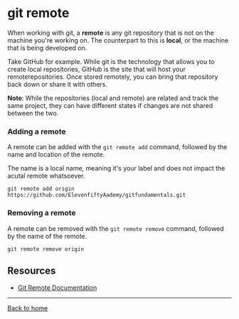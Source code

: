 # git remote

When working with git, a **remote** is any git repository that is not on the machine you're working on. The counterpart to this is **local**, or the machine that is being developed on. 

Take GitHub for example. While git is the technology that allows you to create local repositories, GitHub is the site that will host your remoterepositories. Once stored remotely, you can bring that repository back down or share it with others.

**Note**: While the repositories (local and remote) are related and track the same project, they can have different states if changes are not shared between the two. 

### Adding a remote

A remote can be added with the `git remote add` command, followed by the name and location of the remote. 

The name is a local name, meaning it's your label and does not impact the acutal remote whatsoever.

```
git remote add origin https://github.com/ElevenfiftyAademy/gitfundamentals.git
```

### Removing a remote
A remote can be removed with the `git remote remove` command, followed by the name of the remote.

```
git remote remove origin
```

## Resources
- [Git Remote Documentation](https://git-scm.com/docs/git-remote)
---
[Back to home](../README.md)